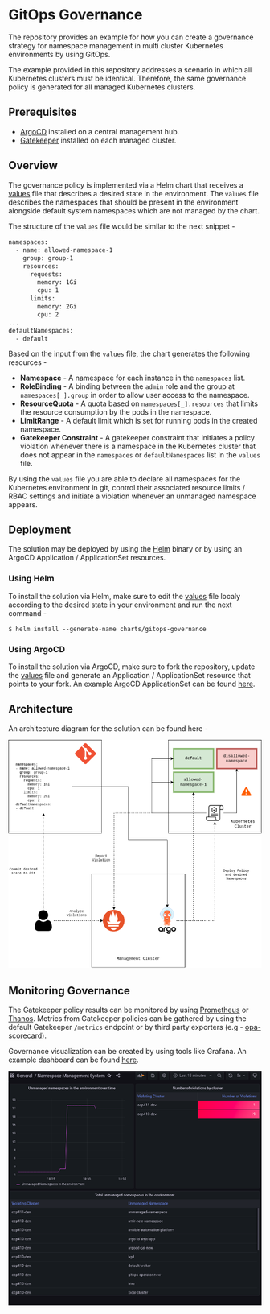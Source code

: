 # GitOps Governance

The repository provides an example for how you can create a governance strategy for namespace management in multi cluster Kubernetes environments by using GitOps.

The example provided in this repository addresses a scenario in which all Kubernetes clusters must be identical. Therefore, the same governance policy is generated for all managed Kubernetes clusters.

## Prerequisites

* [ArgoCD](https://github.com/argoproj/argo-cd) installed on a central management hub.
* [Gatekeeper](https://github.com/open-policy-agent/gatekeeper) installed on each managed cluster.

## Overview

The governance policy is implemented via a Helm chart that receives a [values](charts/gitops-governance/values.yaml) file that describes a desired state in the environment. The `values` file describes the namespaces that should be present in the environment alongside default system namespaces which are not managed by the chart.

The structure of the `values` file would be similar to the next snippet -

```
namespaces:
  - name: allowed-namespace-1
    group: group-1
    resources:
      requests:
        memory: 1Gi
        cpu: 1
      limits:
        memory: 2Gi
        cpu: 2
...
defaultNamespaces:
  - default
```

Based on the input from the `values` file, the chart generates the following resources -

* **Namespace** - A namespace for each instance in the `namespaces` list.
* **RoleBinding** - A binding between the `admin` role and the group at `namespaces[_].group` in order to allow user access to the namespace.
* **ResourceQuota** - A quota based on `namespaces[_].resources` that limits the resource consumption by the pods in the namespace.
* **LimitRange** - A default limit which is set for running pods in the created namespace.
* **Gatekeeper Constraint** - A gatekeeper constraint that initiates a policy violation whenever there is a namespace in the Kubernetes cluster that does not appear in the `namespaces` or `defaultNamespaces` list in the `values` file.

By using the `values` file you are able to declare all namespaces for the Kubernetes environment in git, control their associated resource limits / RBAC settings and initiate a violation whenever an unmanaged namespace appears.

## Deployment

The solution may be deployed by using the [Helm](https://github.com/helm/helm) binary or by using an ArgoCD Application / ApplicationSet resources.

### Using Helm

To install the solution via Helm, make sure to edit the [values](charts/gitops-governance/values.yaml) file localy according to the desired state in your environment and run the next command -

```
$ helm install --generate-name charts/gitops-governance
```

### Using ArgoCD

To install the solution via ArgoCD, make sure to fork the repository, update the [values](charts/gitops-governance/values.yaml) file and generate an Application / ApplicationSet resource that points to your fork. An example ArgoCD ApplicationSet can be found [here](argocd/applicationset.yaml).

## Architecture

An architecture diagram for the solution can be found here -

![gitops-governance](images/gitops-governance-architecture.png)

## Monitoring Governance

The Gatekeeper policy results can be monitored by using [Prometheus](https://github.com/prometheus) or [Thanos](https://github.com/thanos-io/thanos). Metrics from Gatekeeper policies can be gathered by using the default Gatekeeper `/metrics` endpoint or by third party exporters (e.g - [opa-scorecard](https://github.com/mcelep/opa-scorecard)).

Governance visualization can be created by using tools like Grafana. An example dashboard can be found [here](dashboards/dashboard.json).

![Grafana Dashboard for GitOps Governance](images/grafana-dashboard.png)